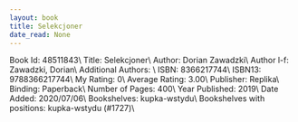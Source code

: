 ```yaml
---
layout: book
title: Selekcjoner
date_read: None
---
```


Book Id: 48511843\ 
Title: Selekcjoner\ 
Author: Dorian Zawadzki\ 
Author l-f: Zawadzki, Dorian\ 
Additional Authors: \ 
ISBN: 8366217744\ 
ISBN13: 9788366217744\ 
My Rating: 0\ 
Average Rating: 3.00\ 
Publisher: Replika\ 
Binding: Paperback\ 
Number of Pages: 400\ 
Year Published: 2019\ 
Date Added: 2020/07/06\ 
Bookshelves: kupka-wstydu\ 
Bookshelves with positions: kupka-wstydu (#1727)\ 

